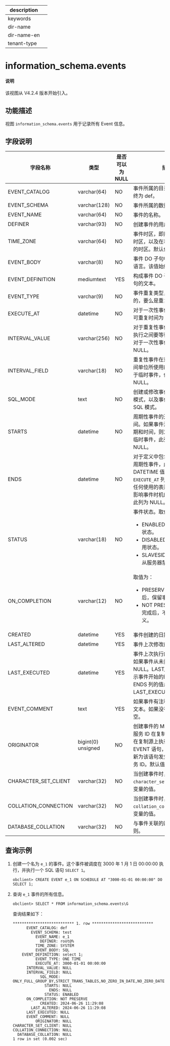 |description||
|---|---|
|keywords||
|dir-name||
|dir-name-en||
|tenant-type||

# information_schema.events  

<main id="notice" type='explain'>
  <h4>说明</h4>
  <p>该视图从 V4.2.4 版本开始引入。</p>
</main>

## 功能描述

视图 `information_schema.events` 用于记录所有 Event 信息。

## 字段说明

| **字段名称** | **类型** | **是否可以为 NULL** | **描述** |
| ------------ | -------- | ------------------- | -------- |
| EVENT_CATALOG        | varchar(64)        | NO   | 事件所属的目录名称，此值始终为 def。     |
| EVENT_SCHEMA         | varchar(128)       | NO   | 事件所属的数据库名称。     |
| EVENT_NAME           | varchar(64)        | NO   | 事件的名称。     |
| DEFINER              | varchar(93)        | NO   | 创建事件的用户。     |
| TIME_ZONE            | varchar(64)        | NO   | 事件时区，即用于调度事件的时区，以及在事件执行时生效的时区。默认值为 SYSTEM。     |
| EVENT_BODY           | varchar(8)         | NO   | 事件 DO 子句中语句所使用的语言。该值始终为 SQL。     |
| EVENT_DEFINITION     | mediumtext         | YES  | 构成事件 DO 子句的 SQL 语句的文本。     |
| EVENT_TYPE           | varchar(9)         | NO   | 事件重复类型，要么是一次性的，要么是重复性的。     |
| EXECUTE_AT           | datetime           | NO   | 对于一次性事件的开始时间，可重复时间为 NULL。     |
| INTERVAL_VALUE       | varchar(256)       | NO   | 对于重复性事件，表示在事件执行之间要等待的间隔次数。对于一次性事件，值始终为 NULL。     |
| INTERVAL_FIELD       | varchar(18)        | NO   | 重复性事件在重复前等待的时间单位所使用的时间间隔。对于临时事件，值始终为 NULL。     |
| SQL_MODE             | text               | NO   | 创建或修改事件时生效的 SQL 模式，以及事件执行时使用的 SQL 模式。     |
| STARTS               | datetime           | NO   | 周期性事件的开始日期和时间。如果事件没有定义开始日期和时间，则为 NULL。对于临时事件，此列始终为 NULL。     |
| ENDS                 | datetime           | NO   | 对于定义中包含 ENDS 子句的周期性事件，此列包含相应的 DATETIME 值。与 `EXECUTE_AT` 列一样，此值解析任何使用的表达式。如果没有影响事件时机的 ENDS 子句，此列为 NULL。     |
| STATUS               | varchar(18)        | NO   | 事件状态。取值为: <ul><li>ENABLED：事件处于启用状态。</li><li>DISABLED：事件处于禁用状态。</li><li>SLAVESIDE_DISABLED：从服务器禁用事件。</li></ul>      |
| ON_COMPLETION        | varchar(12)        | NO   | 取值为：<ul><li>PRESERVE：当事件完成后，保留事件定义。</li><li>NOT PRESERVE：当事件完成后，不保留事件定义。</li></ul>     |
| CREATED              | datetime           | YES  | 事件创建的日期和时间。     |
| LAST_ALTERED         | datetime           | YES  | 事件上次修改的日期和时间。     |
| LAST_EXECUTED        | datetime           | YES  | 事件上次执行的日期和时间。如果事件从未执行过，此列为 NULL。LAST_EXECUTED 表示事件开始的时间。因而，ENDS 列的值永远不会小于 LAST_EXECUTED。     |
| EVENT_COMMENT        | text               | YES  | 如果事件有注释，则为注释的文本。如果没有，则此值为空。     |
| ORIGINATOR           | bigint(0) unsigned | NO   | 创建事件的 MySQL 服务器的服务 ID 在复制中使用。如果在复制源上执行 ALTER EVENT 语句，该值可能会更新为该语句发生时服务器的服务 ID。默认值为 0。     |
| CHARACTER_SET_CLIENT | varchar(32)        | NO   | 当创建事件时，会话的 `character_set_client` 系统变量的值。     |
| COLLATION_CONNECTION | varchar(32)        | NO   | 当创建事件时，会话的 `collation_connection` 系统变量的值。     |
| DATABASE_COLLATION   | varchar(32)        | NO   | 与事件关联的数据库的排序规则。     |

## 查询示例

1. 创建一个名为 `e_1` 的事件。这个事件被调度在 3000 年 1 月 1 日 00:00:00 执行，并执行一个 SQL 语句 `SELECT 1`。

    ```shell
    obclient> CREATE EVENT e_1 ON SCHEDULE AT "3000-01-01 00:00:00" DO SELECT 1;
    ```

2. 查询  `e_1` 事件的所有信息。

    ```shell
    obclient> SELECT * FROM information_schema.events\G
    ```

    查询结果如下：

    ```shell
    *************************** 1. row ***************************
          EVENT_CATALOG: def
            EVENT_SCHEMA: test
              EVENT_NAME: e_1
                DEFINER: root@%
              TIME_ZONE: SYSTEM
              EVENT_BODY: SQL
        EVENT_DEFINITION: select 1;
              EVENT_TYPE: ONE TIME
              EXECUTE_AT: 3000-01-01 00:00:00
          INTERVAL_VALUE: NULL
          INTERVAL_FIELD: NULL
                SQL_MODE: ONLY_FULL_GROUP_BY,STRICT_TRANS_TABLES,NO_ZERO_IN_DATE,NO_ZERO_DATE,ERROR_FOR_DIVISION_BY_ZERO,NO_AUTO_CREATE_USER,NO_ENGINE_SUBSTITUTION
                  STARTS: NULL
                    ENDS: NULL
                  STATUS: ENABLED
          ON_COMPLETION: NOT PRESERVE
                CREATED: 2024-06-26 11:29:08
            LAST_ALTERED: 2024-06-26 11:29:08
          LAST_EXECUTED: NULL
          EVENT_COMMENT: NULL
              ORIGINATOR: NULL
    CHARACTER_SET_CLIENT: NULL
    COLLATION_CONNECTION: NULL
      DATABASE_COLLATION: NULL
    1 row in set (0.002 sec)
    ```
